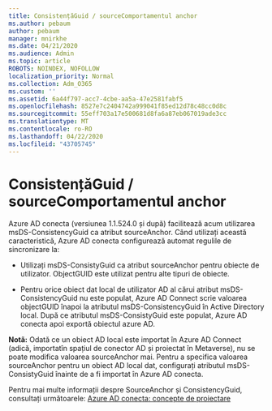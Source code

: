 ```yaml
---
title: ConsistențăGuid / sourceComportamentul anchor
ms.author: pebaum
author: pebaum
manager: mnirkhe
ms.date: 04/21/2020
ms.audience: Admin
ms.topic: article
ROBOTS: NOINDEX, NOFOLLOW
localization_priority: Normal
ms.collection: Adm_O365
ms.custom: ''
ms.assetid: 6a44f797-acc7-4cbe-aa5a-47e2581fabf5
ms.openlocfilehash: 8527e7c2404742a999041f85ed12d78c48cc0d8c
ms.sourcegitcommit: 55eff703a17e500681d8fa6a87eb067019ade3cc
ms.translationtype: MT
ms.contentlocale: ro-RO
ms.lasthandoff: 04/22/2020
ms.locfileid: "43705745"
---
```

# <a name="consistencyguid--sourceanchor-behavior"></a>ConsistențăGuid / sourceComportamentul anchor

Azure AD conecta (versiunea 1.1.524.0 și după) facilitează acum utilizarea msDS-ConsistencyGuid ca atribut sourceAnchor. Când utilizați această caracteristică, Azure AD conecta configurează automat regulile de sincronizare la:
  
- Utilizați msDS-ConsistyGuid ca atribut sourceAnchor pentru obiecte de utilizator. ObjectGUID este utilizat pentru alte tipuri de obiecte.
    
- Pentru orice obiect dat local de utilizator AD al cărui atribut msDS-ConsistencyGuid nu este populat, Azure AD Connect scrie valoarea objectGUID înapoi la atributul msDS-ConsistencyGuid în Active Directory local. După ce atributul msDS-ConsistyGuid este populat, Azure AD conecta apoi exportă obiectul azure AD.
    
 **Notã:** Odată ce un obiect AD local este importat în Azure AD Connect (adică, importatîn spațiul de conector AD și proiectat în Metaverse), nu se poate modifica valoarea sourceAnchor mai. Pentru a specifica valoarea sourceAnchor pentru un obiect AD local dat, configurați atributul msDS-ConsistyGuid înainte de a fi importat în Azure AD conecta. 
  
Pentru mai multe informații despre SourceAnchor și ConsistencyGuid, consultați următoarele: [Azure AD conecta: concepte de proiectare](https://docs.microsoft.com/azure/active-directory/connect/active-directory-aadconnect-design-concepts)
  

